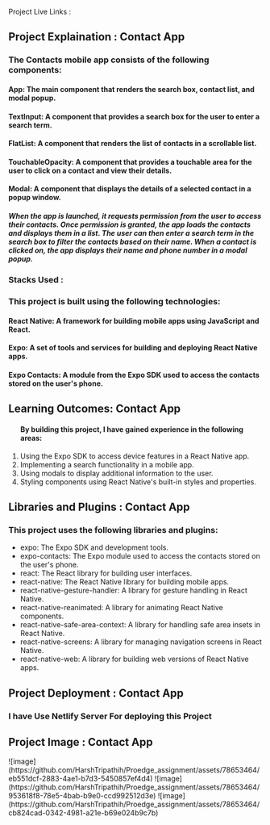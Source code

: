 Project Live Links : []()
<h2>Project Explaination : Contact App</h2>
<h3>The Contacts mobile app consists of the following components:</h3>
<h4>App: The main component that renders the search box, contact list, and modal popup.</h4>
<h4>TextInput: A component that provides a search box for the user to enter a search term.</h4>
<h4>FlatList: A component that renders the list of contacts in a scrollable list.</h4>
<h4>TouchableOpacity: A component that provides a touchable area for the user to click on a contact and view their details.</h4>
<h4>Modal: A component that displays the details of a selected contact in a popup window.</h4>
<h5>When the app is launched, it requests permission from the user to access their contacts. Once permission is granted, the app loads the contacts and displays them in a list. The user can then enter a search term in the search box to filter the contacts based on their name. When a contact is clicked on, the app displays their name and phone number in a modal popup.</h5>
<h3>Stacks Used :</h3>

<h3>This project is built using the following technologies:</h3>
<h4>React Native: A framework for building mobile apps using JavaScript and React.</h4>
<h4>Expo: A set of tools and services for building and deploying React Native apps.</h4>
<h4>Expo Contacts: A module from the Expo SDK used to access the contacts stored on the user's phone.</h4>


<h2>Learning Outcomes:  Contact App</h2>
<ol>
</h3>
  <h4>By building this project, I have gained experience in the following areas:</h4>
  <li>Using the Expo SDK to access device features in a React Native app.</li>
  <li>Implementing a search functionality in a mobile app.</li>
  <li>Using modals to display additional information to the user.</li>
  <li>Styling components using React Native's built-in styles and properties.</li>
</ol>

<h2>Libraries and Plugins : Contact App</h2>
<h3>This project uses the following libraries and plugins:</h3>
<ul>
  <li>expo: The Expo SDK and development tools.</li>
  <li>expo-contacts: The Expo module used to access the contacts stored on the user's phone.</li>
  <li>react: The React library for building user interfaces.</li>
  <li>react-native: The React Native library for building mobile apps.</li>
  <li>react-native-gesture-handler: A library for gesture handling in React Native.</li>
  <li>react-native-reanimated: A library for animating React Native components.</li>
  <li>react-native-safe-area-context: A library for handling safe area insets in React Native.</li>
  <li>react-native-screens: A library for managing navigation screens in React Native.</li>
  <li>react-native-web: A library for building web versions of React Native apps.</li>
  
</ul>

<h2>Project Deployment : Contact App</h2>
<h3>I have Use Netlify Server For deploying this Project</h3>

<h2>Project Image : Contact App</h2>
![image](https://github.com/HarshTripathih/Proedge_assignment/assets/78653464/eb551dcf-2883-4ae1-b7d3-5450857ef4d4)
![image](https://github.com/HarshTripathih/Proedge_assignment/assets/78653464/953618f8-78e5-4bab-b9e0-ccd992512d3e)
![image](https://github.com/HarshTripathih/Proedge_assignment/assets/78653464/cb824cad-0342-4981-a21e-b69e024b9c7b)
